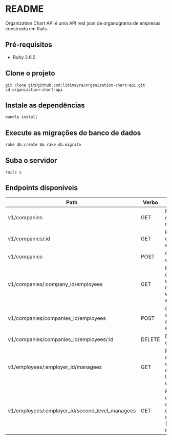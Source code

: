 # README

Organization Chart API é uma API rest json de organograma de empresas construída
em Rails.

## Pré-requisitos

- Ruby 2.6.0

## Clone o projeto

```
git clone git@github.com:lidimayra/organization-chart-api.git
cd organization-chart-api
```

## Instale as dependências

```
bundle install
```

## Execute as migrações do banco de dados

```
rake db:create && rake db:migrate
```

## Suba o servidor

```
rails s
```

## Endpoints disponíveis

|Path|Verbo|Descrição|
|---|------|----------|
|v1/companies|GET|Retorna a lista de empresas registradas|
|v1/companies/:id|GET|Retorna os dados da empresa|
|v1/companies|POST|Cria uma nova empresa|
|v1/companies/:company_id/employees|GET|Retorna a lista de colaboradores registrados em uma empresa|
|v1/companies/companies_id/employees|POST|Cria um colaborador associado à empresa
|v1/companies/companies_id/employees/:id|DELETE|Deleta o colaborador
|v1/employees/:employer_id/managees|GET|Retorna a lista de colaboradores diretos liderados por um gestor
|v1/employees/:employer_id/second_level_managees|GET|Retorna a lista dos liderados dos liderados de um colaborador (Segundo nível)
